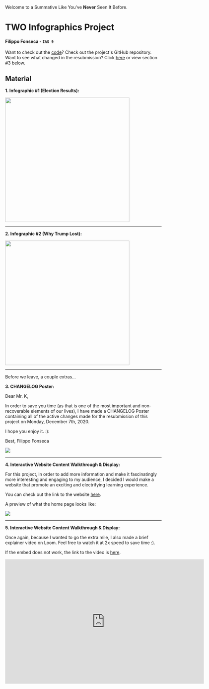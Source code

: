 Welcome to a Summative Like You've **Never** Seen It Before.

# TWO Infographics Project

#### Filippo Fonseca - `IAS 9`

Want to check out the [code](https://www.github.com/filippo-fonseca/infographics)? Check out the project's GitHub repository. Want to see what changed in the resubmission? Click [here](https://i.ibb.co/VHBgQkf/Changes.png) or view section #3 below.

## Material

**1. Infographic #1 (Election Results):**

<kbd>
    <img width="400" src="https://i.ibb.co/hZWFLQG/1.png" />
</kbd>

<hr />

**2. Infographic #2 (Why Trump Lost):**

<kbd>
    <img width="400" src="https://i.ibb.co/JRNYJFW/2.png" />
</kbd>

<hr />

Before we leave, a couple extras...

**3. CHANGELOG Poster:**

Dear Mr. K,

In order to save you time (as that is one of the most important and non-recoverable elements of our lives), I have made a CHANGELOG Poster containing all of the active changes made for the resubmission of this project on Monday, December 7th, 2020.

I hope you enjoy it. :):

Best,
Filippo Fonseca

<img src="https://i.ibb.co/VHBgQkf/Changes.png" />

<hr />

**4. Interactive Website Content Walkthrough & Display:**

For this project, in order to add more information and make it fascinatingly more interesting and engaging to my audience, I decided I would make a website that promote an exciting and electrifying learning experience.

You can check out the link to the website [here](https://infographics.vercel.app/).

A preview of what the home page looks like:

<kbd>
    <img src="https://i.ibb.co/XLWt2RJ/Screen-Shot-2020-12-07-at-19-40-38.png" />
</kbd>

<hr />

**5. Interactive Website Content Walkthrough & Display:**

Once again, because I wanted to go the extra mile, I also made a brief explainer video on Loom. Feel free to watch it at 2x speed to save time :).

If the embed does not work, the link to the video is [here](https://www.loom.com/share/6573faf525ea4748bede68acfe22073a).

<iframe width="640" height="400" src="https://www.loom.com/embed/6573faf525ea4748bede68acfe22073a" frameborder="0" webkitallowfullscreen mozallowfullscreen allowfullscreen></iframe>

